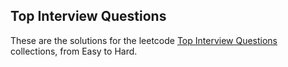 ## Top Interview Questions

These are the solutions for the leetcode [Top Interview Questions](https://leetcode.com/explore/interview/card/top-interview-questions-medium/) collections, from Easy to Hard.